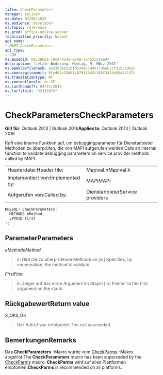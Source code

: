 ```yaml
---
title: CheckParameters
manager: soliver
ms.date: 03/09/2015
ms.audience: Developer
ms.topic: reference
ms.prod: office-online-server
localization_priority: Normal
api_name:
- MAPI.CheckParameters
api_type:
- COM
ms.assetid: ba33866a-c9c4-454a-9549-72455c61ee97
description: 'Letzte �nderung: Montag, 9. M�rz 2015'
ms.openlocfilehash: a922b8bb21bfd534935d4d1706a6ccfd15c2da5c
ms.sourcegitcommit: 8fe462c32b91c87911942c188f3445e85a54137c
ms.translationtype: MT
ms.contentlocale: de-DE
ms.lasthandoff: 04/23/2019
ms.locfileid: "32332075"
---
```

# <a name="checkparameters"></a><span data-ttu-id="8690a-103">CheckParameters</span><span class="sxs-lookup"><span data-stu-id="8690a-103">CheckParameters</span></span>

  
  
<span data-ttu-id="8690a-104">**Gilt für**: Outlook 2013 | Outlook 2016</span><span class="sxs-lookup"><span data-stu-id="8690a-104">**Applies to**: Outlook 2013 | Outlook 2016</span></span> 
  
<span data-ttu-id="8690a-105">Ruft eine interne Funktion auf, um debuggingparameter für Dienstanbieter Methoden zu überprüfen, die von MAPI aufgerufen werden.</span><span class="sxs-lookup"><span data-stu-id="8690a-105">Calls an internal function to validate debugging parameters on service provider methods called by MAPI.</span></span> 
  
|||
|:-----|:-----|
|<span data-ttu-id="8690a-106">Headerdatei:</span><span class="sxs-lookup"><span data-stu-id="8690a-106">Header file:</span></span>  <br/> |<span data-ttu-id="8690a-107">Mapival.h</span><span class="sxs-lookup"><span data-stu-id="8690a-107">Mapival.h</span></span>  <br/> |
|<span data-ttu-id="8690a-108">Implementiert von:</span><span class="sxs-lookup"><span data-stu-id="8690a-108">Implemented by:</span></span>  <br/> |<span data-ttu-id="8690a-109">MAPI</span><span class="sxs-lookup"><span data-stu-id="8690a-109">MAPI</span></span>  <br/> |
|<span data-ttu-id="8690a-110">Aufgerufen von:</span><span class="sxs-lookup"><span data-stu-id="8690a-110">Called by:</span></span>  <br/> |<span data-ttu-id="8690a-111">Dienstanbieter</span><span class="sxs-lookup"><span data-stu-id="8690a-111">Service providers</span></span>  <br/> |
   
```cpp
HRESULT CheckParameters(
  METHODS eMethod,
  LPVOID First
);
```

## <a name="parameters"></a><span data-ttu-id="8690a-112">Parameter</span><span class="sxs-lookup"><span data-stu-id="8690a-112">Parameters</span></span>

 <span data-ttu-id="8690a-113">_eMethod_</span><span class="sxs-lookup"><span data-stu-id="8690a-113">_eMethod_</span></span>
  
> <span data-ttu-id="8690a-114">in Gibt die zu überprüfende Methode an.</span><span class="sxs-lookup"><span data-stu-id="8690a-114">[in] Specifies, by enumeration, the method to validate.</span></span> 
    
 <span data-ttu-id="8690a-115">_First_</span><span class="sxs-lookup"><span data-stu-id="8690a-115">_First_</span></span>
  
> <span data-ttu-id="8690a-116">in Zeiger auf das erste Argument im Stapel.</span><span class="sxs-lookup"><span data-stu-id="8690a-116">[in] Pointer to the first argument on the stack.</span></span>
    
## <a name="return-value"></a><span data-ttu-id="8690a-117">Rückgabewert</span><span class="sxs-lookup"><span data-stu-id="8690a-117">Return value</span></span>

<span data-ttu-id="8690a-118">S_OK</span><span class="sxs-lookup"><span data-stu-id="8690a-118">S_OK</span></span> 
  
> <span data-ttu-id="8690a-119">Der Aufruf war erfolgreich.</span><span class="sxs-lookup"><span data-stu-id="8690a-119">The call succeeded.</span></span>
    
## <a name="remarks"></a><span data-ttu-id="8690a-120">Bemerkungen</span><span class="sxs-lookup"><span data-stu-id="8690a-120">Remarks</span></span>

<span data-ttu-id="8690a-121">Das **CheckParameters** -Makro wurde vom [CheckParms](checkparms.md) -Makro abgelöst.</span><span class="sxs-lookup"><span data-stu-id="8690a-121">The **CheckParameters** macro has been superseded by the [CheckParms](checkparms.md) macro.</span></span> <span data-ttu-id="8690a-122">**CheckParms** wird auf allen Plattformen empfohlen.</span><span class="sxs-lookup"><span data-stu-id="8690a-122">**CheckParms** is recommended on all platforms.</span></span> 
  

